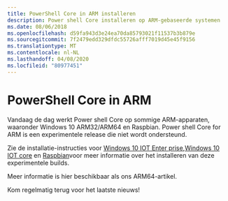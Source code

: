 ```yaml
---
title: PowerShell Core in ARM installeren
description: Power shell Core installeren op ARM-gebaseerde systemen
ms.date: 08/06/2018
ms.openlocfilehash: d59fa943d3e24ea70da85793021f11537b3b879e
ms.sourcegitcommit: 7f2479edd329dfdc55726afff7019d45e45f9156
ms.translationtype: MT
ms.contentlocale: nl-NL
ms.lasthandoff: 04/08/2020
ms.locfileid: "80977451"
---
```

# <a name="powershell-core-on-arm"></a>PowerShell Core in ARM

Vandaag de dag werkt Power shell Core op sommige ARM-apparaten, waaronder Windows 10 ARM32/ARM64 en Raspbian.
Power shell Core for ARM is een experimentele release die niet wordt ondersteund.

Zie de installatie-instructies voor [Windows 10 IOT Enter prise](installing-powershell-core-on-windows.md#deploying-on-windows-10-iot-enterprise),[Windows 10 IOT core](installing-powershell-core-on-windows.md#deploying-on-windows-10-iot-core) en [Raspbian](installing-powershell-core-on-linux.md#raspbian)voor meer informatie over het installeren van deze experimentele builds.

Meer informatie is hier beschikbaar als ons ARM64-artikel.

Kom regelmatig terug voor het laatste nieuws!
